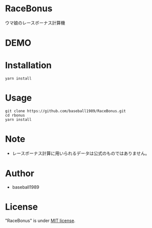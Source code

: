 # RaceBonus

ウマ娘のレースボーナス計算機 
 
# DEMO

 
# Installation
 
```
yarn install
```
 
# Usage
 
```
git clone https://github.com/baseball1989/RaceBonus.git
cd rbonus
yarn install
```
 
# Note
 
- レースボーナス計算に用いられるデータは公式のものではありません。
 
# Author
  
* baseball1989
 
# License
 
"RaceBonus" is under [MIT license](https://en.wikipedia.org/wiki/MIT_License).